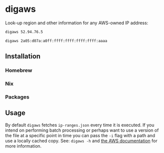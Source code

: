 # digaws

Look-up region and other information for any AWS-owned IP address:

```bash
digaws 52.94.76.5

digaws 2a05:d07a:a0ff:ffff:ffff:ffff:ffff:aaaa
```

## Installation

### Homebrew

### Nix

### Packages

## Usage

By default `digaws` fetches `ip-ranges.json` every time it is executed. If you
intend on performing batch processing or perhaps want to use a version of the
file at a specific point in time you can pass the `-i` flag with a path and
use a locally cached copy. See: `digaws -h` and [the AWS documentation][2] for
more information.

[1]: https://ip-ranges.amazonaws.com/ip-ranges.json
[2]: https://docs.aws.amazon.com/general/latest/gr/aws-ip-ranges.html
